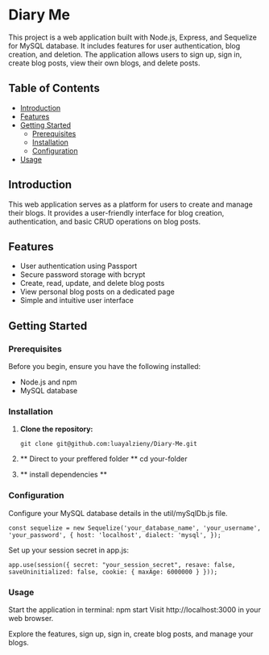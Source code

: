# Diary Me

This project is a web application built with Node.js, Express, and Sequelize for MySQL database. It includes features for user authentication, blog creation, and deletion. The application allows users to sign up, sign in, create blog posts, view their own blogs, and delete posts.

## Table of Contents

- [Introduction](#introduction)
- [Features](#features)
- [Getting Started](#getting-started)
  - [Prerequisites](#prerequisites)
  - [Installation](#installation)
  - [Configuration](#configuration)
- [Usage](#usage)


## Introduction

This web application serves as a platform for users to create and manage their blogs. It provides a user-friendly interface for blog creation, authentication, and basic CRUD operations on blog posts.

## Features

- User authentication using Passport
- Secure password storage with bcrypt
- Create, read, update, and delete blog posts
- View personal blog posts on a dedicated page
- Simple and intuitive user interface

## Getting Started

### Prerequisites

Before you begin, ensure you have the following installed:

- Node.js and npm
- MySQL database

### Installation

1. **Clone the repository:**

   ```
   git clone git@github.com:luayalzieny/Diary-Me.git
2. ** Direct to your preffered folder **
    cd your-folder

3. ** install dependencies **
 
### Configuration
  Configure your MySQL database details in the util/mySqlDb.js file.

`const sequelize = new Sequelize('your_database_name', 'your_username', 'your_password', {
  host: 'localhost',
  dialect: 'mysql',
});`

  Set up your session secret in app.js:

`app.use(session({
  secret: "your_session_secret",
  resave: false,
  saveUninitialized: false,
  cookie: { maxAge: 6000000 }
}));`

### Usage
Start the application
in terminal:
npm start
Visit http://localhost:3000 in your web browser.

Explore the features, sign up, sign in, create blog posts, and manage your blogs.

